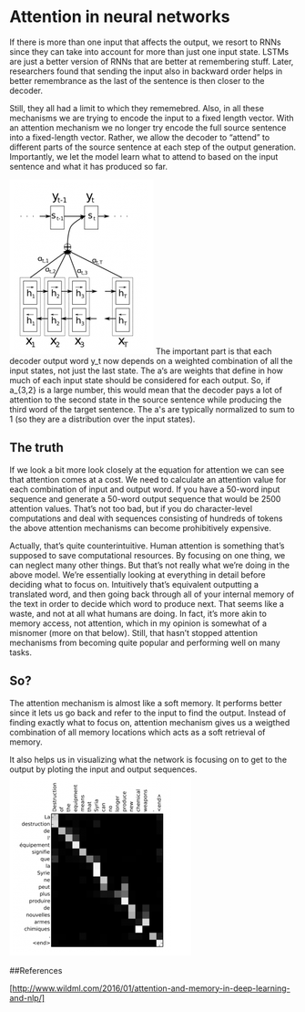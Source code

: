 # Attention in neural networks
If there is more than one input that affects the output, we resort to RNNs since they can take into account for more than just one input state. LSTMs are just a better version of RNNs that are better at remembering stuff. Later, researchers found that sending the input also in backward order helps in better remembrance as the last of the sentence is then closer to the decoder.

Still, they all had a limit to which they rememebred. Also, in all these mechanisms we are trying to encode the input to a fixed length vector. With an attention mechanism we no longer try encode the full source sentence into a fixed-length vector. Rather, we allow the decoder to “attend” to different parts of the source sentence at each step of the output generation. Importantly, we let the model learn what to attend to based on the input sentence and what it has produced so far.

![alt text](https://github.com/kritiagg/research-papers/blob/master/img/attention/attention.PNG)
The important part is that each decoder output word y_t now depends on a weighted combination of all the input states, not just the last state. The a‘s are weights that define in how much of each input state should be considered for each output. So, if a_{3,2} is a large number, this would mean that the decoder pays a lot of attention to the second state in the source sentence while producing the third word of the target sentence. The a's are typically normalized to sum to 1 (so they are a distribution over the input states).

## The truth
If we look a bit more look closely at the equation for attention we can see that attention comes at a cost. We need to calculate an attention value for each combination of input and output word. If you have a 50-word input sequence and generate a 50-word output sequence that would be 2500 attention values. That’s not too bad, but if you do character-level computations and deal with sequences consisting of hundreds of tokens the above attention mechanisms can become prohibitively expensive.

Actually, that’s quite counterintuitive. Human attention is something that’s supposed to save computational resources. By focusing on one thing, we can neglect many other things. But that’s not really what we’re doing in the above model. We’re essentially looking at everything in detail before deciding what to focus on. Intuitively that’s equivalent outputting a translated word, and then going back through all of your internal memory of the text in order to decide which word to produce next. That seems like a waste, and not at all what humans are doing. In fact, it’s more akin to memory access, not attention, which in my opinion is somewhat of a misnomer (more on that below). Still, that hasn’t stopped attention mechanisms from becoming quite popular and performing well on many tasks.

## So?

The attention mechanism is almost like a soft memory. It performs better since it lets us go back and refer to the input to find the output. Instead of finding exactly what to focus on, attention mechanism gives us a weigthed combination of all memory locations which acts as a soft retrieval of memory.

It also helps us in visualizing what the network is focusing on to get to the output by ploting the input and output sequences.
![alt text](https://github.com/kritiagg/research-papers/blob/master/img/attention/attend2.PNG)

##References

[http://www.wildml.com/2016/01/attention-and-memory-in-deep-learning-and-nlp/]

